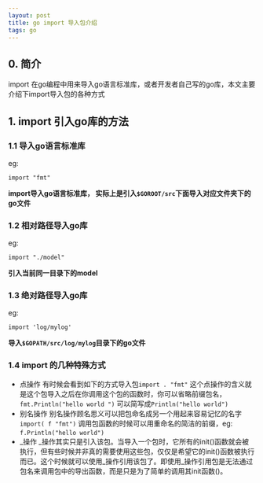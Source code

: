 ```yaml
---
layout: post
title: go import 导入包介绍
tags: go 
---
```


## 0. 简介
import 在go编程中用来导入go语言标准库，或者开发者自己写的go库，本文主要介绍下import导入包的各种方式

## 1. import 引入go库的方法

### 1.1 导入go语言标准库

eg: 

```
import "fmt"
```
**import导入go语言标准库， 实际上是引入`$GOROOT/src`下面导入对应文件夹下的go文件**

### 1.2 相对路径导入go库
eg:

```
import "./model" 
```

**引入当前同一目录下的model**


### 1.3 绝对路径导入go库

eg:

```
import 'log/mylog' 
```

**导入`$GOPATH/src/log/mylog`目录下的go文件**

### 1.4 import 的几种特殊方式

* 点操作 有时候会看到如下的方式导入包`import . "fmt"` 这个点操作的含义就是这个包导入之后在你调用这个包的函数时，你可以省略前缀包名，`fmt.Println("hello world ")` 可以简写成`Println("hello world")`
* 别名操作 别名操作顾名思义可以把包命名成另一个用起来容易记忆的名字 `import( f "fmt")` 调用包函数的时候可以用重命名的简洁的前缀，eg: `f.Println("hello world")`
* _操作 _操作其实只是引入该包。当导入一个包时，它所有的init()函数就会被执行，但有些时候并非真的需要使用这些包，仅仅是希望它的init()函数被执行而已。这个时候就可以使用_操作引用该包了。即使用_操作引用包是无法通过包名来调用包中的导出函数，而是只是为了简单的调用其init函数()。 




